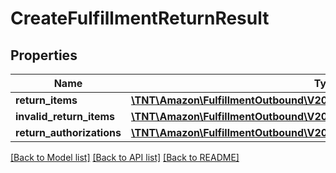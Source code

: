 # CreateFulfillmentReturnResult

## Properties
Name | Type | Description | Notes
------------ | ------------- | ------------- | -------------
**return_items** | [**\TNT\Amazon\FulfillmentOutbound\V20200701\Model\ReturnItemList**](ReturnItemList.md) |  | [optional] 
**invalid_return_items** | [**\TNT\Amazon\FulfillmentOutbound\V20200701\Model\InvalidReturnItemList**](InvalidReturnItemList.md) |  | [optional] 
**return_authorizations** | [**\TNT\Amazon\FulfillmentOutbound\V20200701\Model\ReturnAuthorizationList**](ReturnAuthorizationList.md) |  | [optional] 

[[Back to Model list]](../README.md#documentation-for-models) [[Back to API list]](../README.md#documentation-for-api-endpoints) [[Back to README]](../README.md)


